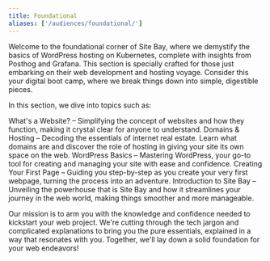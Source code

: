 ```yaml
---
title: Foundational
aliases: ['/audiences/foundational/']
---
```


Welcome to the foundational corner of Site Bay, where we demystify the basics of WordPress hosting on Kubernetes, complete with insights from Posthog and Grafana. This section is specially crafted for those just embarking on their web development and hosting voyage. Consider this your digital boot camp, where we break things down into simple, digestible pieces.

In this section, we dive into topics such as:

What's a Website? – Simplifying the concept of websites and how they function, making it crystal clear for anyone to understand.
Domains & Hosting – Decoding the essentials of internet real estate. Learn what domains are and discover the role of hosting in giving your site its own space on the web.
WordPress Basics – Mastering WordPress, your go-to tool for creating and managing your site with ease and confidence.
Creating Your First Page – Guiding you step-by-step as you create your very first webpage, turning the process into an adventure.
Introduction to Site Bay – Unveiling the powerhouse that is Site Bay and how it streamlines your journey in the web world, making things smoother and more manageable.

Our mission is to arm you with the knowledge and confidence needed to kickstart your web project. We're cutting through the tech jargon and complicated explanations to bring you the pure essentials, explained in a way that resonates with you. Together, we'll lay down a solid foundation for your web endeavors!